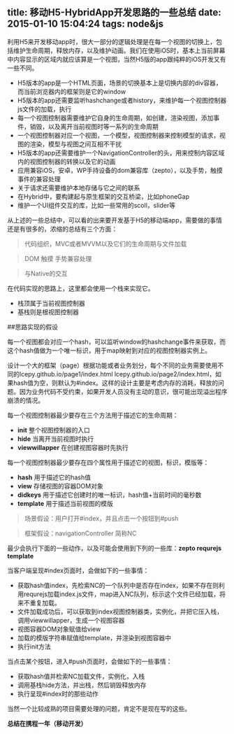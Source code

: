 title: 移动H5-HybridApp开发思路的一些总结
date: 2015-01-10 15:04:24
tags: node&js
---

利用H5来开发移动app时，很大一部分的逻辑处理是在每一个视图的切换上，包括维护生命周期，释放内存，以及维护动画。我们在使用iOS时，基本上当前屏幕中内容显示的区域内就应该算是一个视图，当然H5版的app跟纯粹的iOS开发又有一些不同。

* H5版本的app是一个HTML页面，场景的切换基本上是切换内部的div容器，而当前浏览器内的框架则是它的window
* H5版本的app还需要监听hashchange或者history，来维护每一个视图控制器js文件的加载，执行
* 每一个视图控制器需要维护它自身的生命周期，如创建，渲染视图，添加事件，销毁，以及离开当前视图时等一系列的生命周期
* 一个视图控制器对应一个视图，一个模型，视图控制器来控制模型的请求，视图的渲染，模型与视图之间互相不干扰
* H5版本的app还需要维护一个NavigationController的头，用来控制内容区域内的视图控制器的转换以及它的动画
* 应用兼容iOS，安卓，WP手持设备的dom兼容库（zepto），以及手势，触摸事件的兼容处理
* 关于请求还需要维护本地存储与它之间的联系
* 在Hybrid中，要构建起与原生框架的交互桥梁，比如phoneGap
* 维护一个UI组件交互的库，比如一些常用的scoll，slider等

从上述的一些总结中，可以看的出来要开发基于H5的移动端app，需要做的事情还是有很多的，浓缩的总结有三个方面：

> 代码组织，MVC或者MVVM以及它们的生命周期与文件加载

> DOM 触摸 手势兼容处理

> 与Native的交互

在代码实现的思路上，这里都会使用一个栈来实现它。

* 栈顶属于当前视图控制器
* 基栈则是根视图控制器

<!--more-->

##思路实现的假设

每一个视图都会对应一个hash，可以监听window的hashchange事件来获取，而这个hash值做为一个唯一标识，用于map映射到对应的视图控制器实例上。

设计一个大的框架（page）根据功能或者业务划分，每个不同的业务需要使用不同的lcepy.github.io/page1/index.html  lcepy.github.io/page2/index.html，如果hash值为空，则默认为#index。这样的设计主要是考虑内存的消耗，释放的问题。因为业务代码不受约束，如果开发人员没有主动的意识，很可能出现溢出程序崩溃的情况。

每一个视图控制器最少要存在三个方法用于描述它的生命周期：

* __init__ 整个视图控制器的入口
* __hide__ 当离开当前视图时执行
* __viewwillapper__ 在创建视图容器时先执行

每一个视图控制器最少要存在四个属性用于描述它的视图，标识，模版等：

* __hash__ 用于描述它的hash值
* __view__ 存储视图的容器DOM对象
* __didkeys__ 用于描述它创建时的唯一标识，hash值+当前时间的毫秒数
* __template__ 用于描述当前视图的模版

> 场景假设：用户打开#index，并且点击一个按钮到#push

> 框架假设：navigationController 简称NC

最少会执行下面的一些动作，以及可能会使用到下列的一些库：**zepto requrejs template**

当客户端呈现#index页面时，会做如下的一些事情：

* 获取hash值index，先检索NC的一个队列中是否存在index，如果不存在则利用requrejs加载index.js文件，map进入NC队列，标示这个文件已经加载，将来不重复加载。
* 文件加载成功后，可以获取到index视图控制器类，实例化，并把它压入栈，调用viewwillapper，生成一个视图容器
* 视图容器DOM对象赋值给view
* 加载的模版字符串赋值给template，并渲染到视图容器中
* 执行init方法

当点击某个按钮，进入#push页面时，会做如下的一些事情：

* 获取hash值并检索NC加载文件，实例化，入栈
* 调用基栈hide方法，并出栈，然后销毁释放内存
* 执行呈现#index时的那些动作

当然一个比较成熟的项目需要处理的问题，肯定不是现在写的这些。

**总结在携程一年（移动开发）**




















